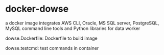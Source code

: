 # docker-dowse
a docker image integrates AWS CLI, Oracle, MS SQL server, PostgreSQL, MySQL command line tools and Python libraries for data worker

dowse.Dockerfile: Dockerfile to build image

dowse.testcmd: test commands in container
